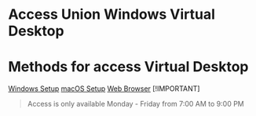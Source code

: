 # Access Union Windows Virtual Desktop
# Methods for access Virtual Desktop
[Windows Setup](Windows/)
[macOS Setup](macOS/)
[Web Browser](Browser/)
[!IMPORTANT]
> Access is only available Monday - Friday from 7:00 AM to 9:00 PM

